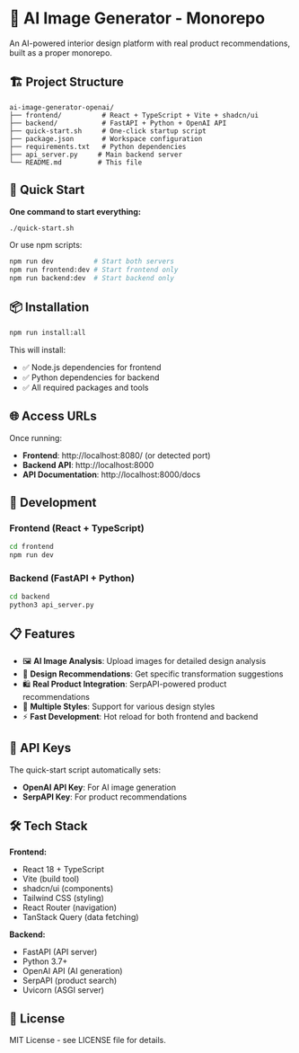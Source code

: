 # 🎨 AI Image Generator - Monorepo

An AI-powered interior design platform with real product recommendations, built as a proper monorepo.

## 🏗️ Project Structure

```
ai-image-generator-openai/
├── frontend/          # React + TypeScript + Vite + shadcn/ui
├── backend/           # FastAPI + Python + OpenAI API
├── quick-start.sh     # One-click startup script
├── package.json       # Workspace configuration
├── requirements.txt   # Python dependencies
├── api_server.py     # Main backend server
└── README.md         # This file
```

## 🚀 Quick Start

**One command to start everything:**

```bash
./quick-start.sh
```

Or use npm scripts:
```bash
npm run dev          # Start both servers
npm run frontend:dev # Start frontend only
npm run backend:dev  # Start backend only
```

## 📦 Installation

```bash
npm run install:all
```

This will install:
- ✅ Node.js dependencies for frontend
- ✅ Python dependencies for backend
- ✅ All required packages and tools

## 🌐 Access URLs

Once running:
- **Frontend**: http://localhost:8080/ (or detected port)
- **Backend API**: http://localhost:8000
- **API Documentation**: http://localhost:8000/docs

## 🔧 Development

### Frontend (React + TypeScript)
```bash
cd frontend
npm run dev
```

### Backend (FastAPI + Python)
```bash
cd backend
python3 api_server.py
```

## 📋 Features

- 🖼️ **AI Image Analysis**: Upload images for detailed design analysis
- 🎨 **Design Recommendations**: Get specific transformation suggestions
- 🛍️ **Real Product Integration**: SerpAPI-powered product recommendations
- 🎯 **Multiple Styles**: Support for various design styles
- ⚡ **Fast Development**: Hot reload for both frontend and backend

## 🔑 API Keys

The quick-start script automatically sets:
- **OpenAI API Key**: For AI image generation
- **SerpAPI Key**: For product recommendations

## 🛠️ Tech Stack

**Frontend:**
- React 18 + TypeScript
- Vite (build tool)
- shadcn/ui (components)
- Tailwind CSS (styling)
- React Router (navigation)
- TanStack Query (data fetching)

**Backend:**
- FastAPI (API server)
- Python 3.7+
- OpenAI API (AI generation)
- SerpAPI (product search)
- Uvicorn (ASGI server)

## 📝 License

MIT License - see LICENSE file for details. 